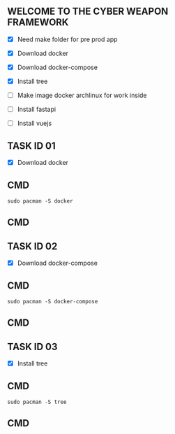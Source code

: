 ## WELCOME TO THE CYBER WEAPON FRAMEWORK


  - [X] Need make folder for pre prod app 
  - [X] Download docker 
  - [X] Download docker-compose
  - [X] Install tree
  - [ ] Make image docker archlinux for work inside
  - [ ] Install fastapi
  - [ ] Install vuejs


## TASK ID 01

  - [X] Download docker 
  
## CMD

    sudo pacman -S docker

## CMD

## TASK ID 02

  - [X] Download docker-compose
  
## CMD

    sudo pacman -S docker-compose

## CMD

## TASK ID 03 

  - [X] Install tree

## CMD
    sudo pacman -S tree
## CMD